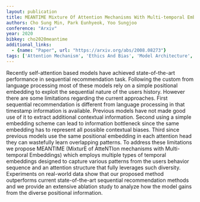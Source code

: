 ```yaml
---
layout: publication
title: MEANTIME Mixture Of Attention Mechanisms With Multi-temporal Embeddings For Sequential Recommendation
authors: Cho Sung Min, Park Eunhyeok, Yoo Sungjoo
conference: "Arxiv"
year: 2020
bibkey: cho2020meantime
additional_links:
  - {name: "Paper", url: "https://arxiv.org/abs/2008.08273"}
tags: ['Attention Mechanism', 'Ethics And Bias', 'Model Architecture', 'RAG', 'Reinforcement Learning', 'Transformer']
---
```

Recently self-attention based models have achieved state-of-the-art performance in sequential recommendation task. Following the custom from language processing most of these models rely on a simple positional embedding to exploit the sequential nature of the users history. However there are some limitations regarding the current approaches. First sequential recommendation is different from language processing in that timestamp information is available. Previous models have not made good use of it to extract additional contextual information. Second using a simple embedding scheme can lead to information bottleneck since the same embedding has to represent all possible contextual biases. Third since previous models use the same positional embedding in each attention head they can wastefully learn overlapping patterns. To address these limitations we propose MEANTIME (MixturE of AtteNTIon mechanisms with Multi-temporal Embeddings) which employs multiple types of temporal embeddings designed to capture various patterns from the users behavior sequence and an attention structure that fully leverages such diversity. Experiments on real-world data show that our proposed method outperforms current state-of-the-art sequential recommendation methods and we provide an extensive ablation study to analyze how the model gains from the diverse positional information.
